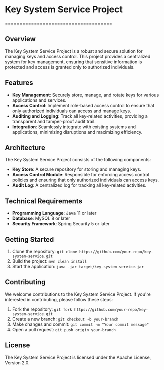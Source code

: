 # Key System Service Project
=====================================

Overview
--------

The Key System Service Project is a robust and secure solution for managing keys and access control. This project provides a centralized system for key management, ensuring that sensitive information is protected and access is granted only to authorized individuals.

Features
--------

*   **Key Management**: Securely store, manage, and rotate keys for various applications and services.
*   **Access Control**: Implement role-based access control to ensure that only authorized individuals can access and manage keys.
*   **Auditing and Logging**: Track all key-related activities, providing a transparent and tamper-proof audit trail.
*   **Integration**: Seamlessly integrate with existing systems and applications, minimizing disruptions and maximizing efficiency.

Architecture
------------

The Key System Service Project consists of the following components:

*   **Key Store**: A secure repository for storing and managing keys.
*   **Access Control Module**: Responsible for enforcing access control policies and ensuring that only authorized individuals can access keys.
*   **Audit Log**: A centralized log for tracking all key-related activities.

Technical Requirements
----------------------

*   **Programming Language**: Java 11 or later
*   **Database**: MySQL 8 or later
*   **Security Framework**: Spring Security 5 or later

Getting Started
---------------

1.  Clone the repository: `git clone https://github.com/your-repo/key-system-service.git`
2.  Build the project: `mvn clean install`
3.  Start the application: `java -jar target/key-system-service.jar`

Contributing
------------

We welcome contributions to the Key System Service Project. If you're interested in contributing, please follow these steps:

1.  Fork the repository: `git fork https://github.com/your-repo/key-system-service.git`
2.  Create a new branch: `git checkout -b your-branch`
3.  Make changes and commit: `git commit -m "Your commit message"`
4.  Open a pull request: `git push origin your-branch`

License
-------

The Key System Service Project is licensed under the Apache License, Version 2.0.